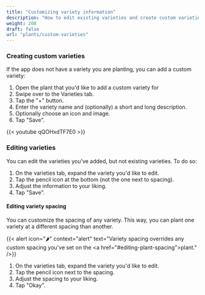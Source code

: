 ```yaml
---
title: "Customizing variety information"
description: "How to edit existing varieties and create custom varieties"
weight: 208
draft: false
url: "plants/custom-varieties"
---
```


### Creating custom varieties
If the app does not have a variety you are planting, you can add a custom variety:

1. Open the plant that you'd like to add a custom variety for
2. Swipe over to the Varieties tab.
3. Tap the "+" button.
4. Enter the variety name and (optionally) a short and long description.
5. Optionally choose an icon and image.
5. Tap "Save".

{{< youtube qQOHxdTF7E0 >}}

### Editing varieties
You can edit the varieties you've added, but not existing varieties. To do so:

1. On the varieties tab, expand the variety you'd like to edit.
2. Tap the pencil icon at the bottom (not the one next to spacing).
3. Adjust the information to your liking.
5. Tap "Save".

#### Editing variety spacing
You can customize the spacing of any variety. This way, you can plant one variety at a different
spacing than another.

{{< alert icon="🌶️" context="alert" text="Variety spacing overrides any custom spacing you've set on the <a href=\"#editing-plant-spacing\">plant</a>." />}}


1. On the varieties tab, expand the variety you'd like to edit.
2. Tap the pencil icon next to the spacing.
3. Adjust the spacing to your liking.
5. Tap "Okay".
